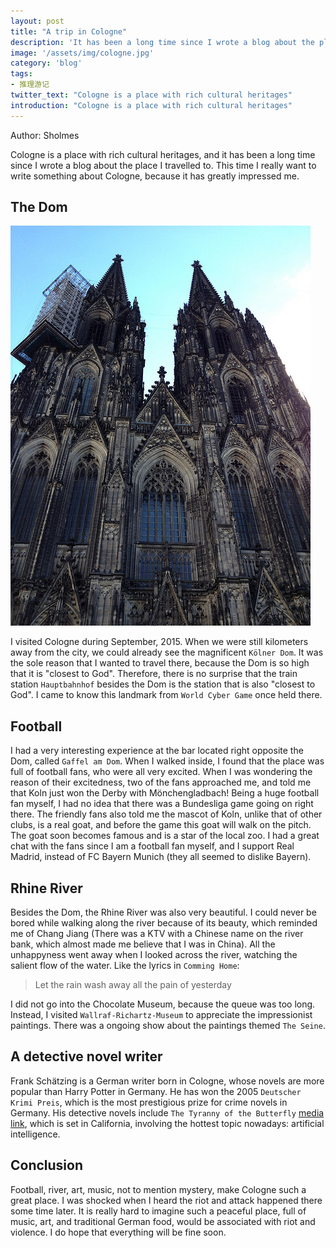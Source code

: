 ```yaml
---
layout: post
title: "A trip in Cologne"
description: 'It has been a long time since I wrote a blog about the place I travelled to. This time I really want to write something about Cologne'
image: '/assets/img/cologne.jpg'
category: 'blog'
tags:
- 推理游记
twitter_text: "Cologne is a place with rich cultural heritages"
introduction: "Cologne is a place with rich cultural heritages"
---
```


Author: Sholmes

Cologne is a place with rich cultural heritages, and it has been a long time since I wrote a blog about the place I travelled to. This time I really want to write something about Cologne, because it has greatly impressed me.

## The Dom

![Kölner Dom](/assets/img/cologne.jpg)

I visited Cologne during September, 2015. When we were still kilometers away from the city, we could already see the magnificent `Kölner Dom`. It was the sole reason that I wanted to travel there, because the Dom is so high that it is "closest to God". Therefore, there is no surprise that the train station `Hauptbahnhof` besides the Dom is the station that is also "closest to God". I came to know this landmark from `World Cyber Game` once held there.

## Football

I had a very interesting experience at the bar located right opposite the Dom, called `Gaffel am Dom`. When I walked inside, I found that the place was full of football fans, who were all very excited. When I was wondering the reason of their excitedness, two of the fans approached me, and told me that Koln just won the Derby with Mönchengladbach! Being a huge football fan myself, I had no idea that there was a Bundesliga game going on right there. The friendly fans also told me the mascot of Koln, unlike that of other clubs, is a real goat, and before the game this goat will walk on the pitch. The goat soon becomes famous and is a star of the local zoo. I had a great chat with the fans since I am a football fan myself, and I support Real Madrid, instead of FC Bayern Munich (they all seemed to dislike Bayern).

## Rhine River

Besides the Dom, the Rhine River was also very beautiful. I could never be bored while walking along the river because of its beauty, which reminded me of Chang Jiang (There was a KTV with a Chinese name on the river bank, which almost made me believe that I was in China). All the unhappyness went away when I looked across the river, watching the salient flow of the water. Like the lyrics in `Comming Home`:

> Let the rain wash away
> all the pain of yesterday

I did not go into the Chocolate Museum, because the queue was too long. Instead, I visited `Wallraf-Richartz-Museum` to appreciate the impressionist paintings. There was a ongoing show about the paintings themed `The Seine`.

## A detective novel writer 

Frank Schätzing is a German writer born in Cologne, whose novels are more popular than Harry Potter in Germany. He has won the 2005 `Deutscher Krimi Preis`, which is the most prestigious prize for crime novels in Germany. His detective novels include `The Tyranny of the Butterfly` [media link](https://www.dw.com/en/best-selling-author-frank-sch%C3%A4tzing-creates-an-ai-dystopia-in-latest-thriller/a-43506188), which is set in California, involving the hottest topic nowadays: artificial intelligence.   

## Conclusion

Football, river, art, music, not to mention mystery, make Cologne such a great place. I was shocked when I heard the riot and attack happened there some time later. It is really hard to imagine such a peaceful place, full of music, art, and traditional German food, would be associated with riot and violence. I do hope that everything will be fine soon.
